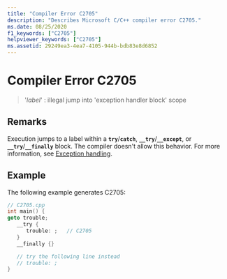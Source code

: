 ```yaml
---
title: "Compiler Error C2705"
description: "Describes Microsoft C/C++ compiler error C2705."
ms.date: 08/25/2020
f1_keywords: ["C2705"]
helpviewer_keywords: ["C2705"]
ms.assetid: 29249ea3-4ea7-4105-944b-bdb83e8d6852
---
```

# Compiler Error C2705

> '*label*' : illegal jump into 'exception handler block' scope

## Remarks

Execution jumps to a label within a **`try`**/**`catch`**, **`__try`**/**`__except`**, or **`__try`**/**`__finally`** block. The compiler doesn't allow this behavior. For more information, see [Exception handling](../../cpp/exception-handling-in-visual-cpp.md).

## Example

The following example generates C2705:

```cpp
// C2705.cpp
int main() {
goto trouble;
   __try {
      trouble: ;   // C2705
   }
   __finally {}

   // try the following line instead
   // trouble: ;
}
```
